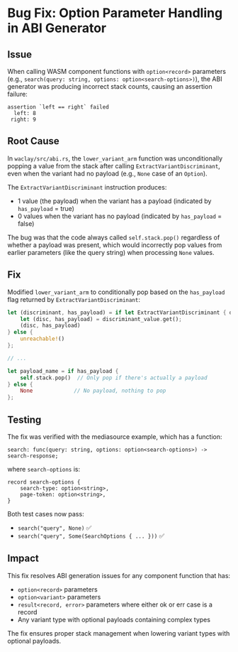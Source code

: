 # Bug Fix: Option<Record> Parameter Handling in ABI Generator

## Issue
When calling WASM component functions with `option<record>` parameters (e.g., `search(query: string, options: option<search-options>)`), the ABI generator was producing incorrect stack counts, causing an assertion failure:

```
assertion `left == right` failed
  left: 8
 right: 9
```

## Root Cause
In `waclay/src/abi.rs`, the `lower_variant_arm` function was unconditionally popping a value from the stack after calling `ExtractVariantDiscriminant`, even when the variant had no payload (e.g., `None` case of an `Option`).

The `ExtractVariantDiscriminant` instruction produces:
- 1 value (the payload) when the variant has a payload (indicated by `has_payload` = true)
- 0 values when the variant has no payload (indicated by `has_payload` = false)

The bug was that the code always called `self.stack.pop()` regardless of whether a payload was present, which would incorrectly pop values from earlier parameters (like the query string) when processing `None` values.

## Fix
Modified `lower_variant_arm` to conditionally pop based on the `has_payload` flag returned by `ExtractVariantDiscriminant`:

```rust
let (discriminant, has_payload) = if let ExtractVariantDiscriminant { discriminant_value } = disc_val {
    let (disc, has_payload) = discriminant_value.get();
    (disc, has_payload)
} else {
    unreachable!()
};

// ... 

let payload_name = if has_payload {
    self.stack.pop()  // Only pop if there's actually a payload
} else {
    None             // No payload, nothing to pop
};
```

## Testing
The fix was verified with the mediasource example, which has a function:
```wit
search: func(query: string, options: option<search-options>) -> search-response;
```

where `search-options` is:
```wit
record search-options {
    search-type: option<string>,
    page-token: option<string>,
}
```

Both test cases now pass:
- `search("query", None)` ✅
- `search("query", Some(SearchOptions { ... }))` ✅

## Impact
This fix resolves ABI generation issues for any component function that has:
- `option<record>` parameters
- `option<variant>` parameters
- `result<record, error>` parameters where either ok or err case is a record
- Any variant type with optional payloads containing complex types

The fix ensures proper stack management when lowering variant types with optional payloads.
